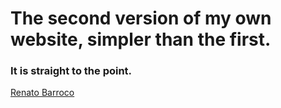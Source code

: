  # The second version of my own website, simpler than the first.
 ### It is straight to the point.
 
 [Renato Barroco](https://www.renatobarroco.com)
